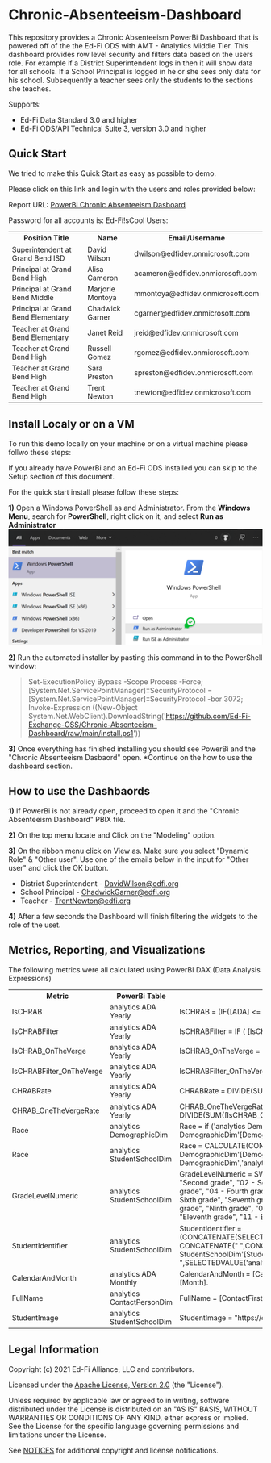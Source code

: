 # Chronic-Absenteeism-Dashboard

This repository provides a Chronic Absenteeism PowerBi Dashboard that is powered
off of the the Ed-Fi ODS with AMT - Analytics Middle Tier. This dashboard provides
row level security and filters data based on the users role. For example if a
District Superintendent logs in then it will show data for all schools. If a School
Principal is logged in he or she sees only data for his school. Subsequently a
teacher sees only the students to the sections she teaches.

Supports:

* Ed-Fi Data Standard 3.0 and higher
* Ed-Fi ODS/API Technical Suite 3, version 3.0 and higher

Quick Start
------------

We tried to make this Quick Start as easy as possible to demo.

Please click on this link and login with the users and roles provided below:

Report URL: [PowerBi Chronic Absenteeism Dasboard](https://app.powerbi.com/groups/4725d1f3-419c-4222-a15f-d31add3eca89/reports/cea1b35c-9f77-4970-bfdb-037a3b83164f?ctid=8f4a8ef8-bdcb-43ac-8f20-a297b8f71a6a)

Password for all accounts is: Ed-Fi!sCool
Users:
<table>
<tr>
  <th>Position Title</th>
  <th>Name</th>
  <th>Email/Username</th>
</tr>
<tr>
  <td>Superintendent at Grand Bend ISD</td><td>David Wilson</td><td>dwilson@edfidev.onmicrosoft.com</td>
</tr>
<tr>
  <td>Principal at Grand Bend High</td><td>Alisa Cameron</td><td>acameron@edfidev.onmicrosoft.com</td>
</tr>
<tr>
  <td>Principal at Grand Bend Middle</td><td>Marjorie Montoya</td><td>mmontoya@edfidev.onmicrosoft.com</td>
</tr>
<tr>
  <td>Principal at Grand Bend Elementary</td><td>Chadwick Garner</td><td>cgarner@edfidev.onmicrosoft.com</td>
</tr>
<tr>
  <td>Teacher at Grand Bend Elementary</td><td>Janet Reid</td><td>jreid@edfidev.onmicrosoft.com</td>
</tr>
<tr>
  <td>Teacher at Grand Bend High</td><td>Russell Gomez</td><td>rgomez@edfidev.onmicrosoft.com</td>
</tr>
<tr>
  <td>Teacher at Grand Bend High</td><td>Sara Preston</td><td>spreston@edfidev.onmicrosoft.com</td>
</tr>
<tr>
  <td>Teacher at Grand Bend High</td><td>Trent Newton</td><td>tnewton@edfidev.onmicrosoft.com</td>
</tr>
 </table>


Install Localy or on a VM
------------
To run this demo locally on your machine or on a virtual machine please follwo these steps:

If you already have PowerBi and an Ed-Fi ODS installed you can skip to the Setup section of this document.

For the quick start install please follow these steps:

**1)** Open a Windows PowerShell as and Administrator.
From the **Windows Menu**, search for **PowerShell**, right click on it, and select **Run as Administrator**
<br/><img src="img/powershell1.png" width="600" >

**2)** Run the automated installer by pasting this command in to the PowerShell window:
> Set-ExecutionPolicy Bypass -Scope Process -Force; [System.Net.ServicePointManager]::SecurityProtocol = [System.Net.ServicePointManager]::SecurityProtocol -bor 3072; Invoke-Expression ((New-Object System.Net.WebClient).DownloadString('https://github.com/Ed-Fi-Exchange-OSS/Chronic-Absenteeism-Dashboard/raw/main/install.ps1'))

**3)** Once everything has finished installing you should see PowerBi and the "Chronic Absenteeism Dasbaord" open.
*Continue on the how to use the dashboard section.

How to use the Dashbaords
------------

**1)** If PowerBi is not already open, proceed to open it and the "Chronic Absenteeism Dashboard" PBIX file.

**2)** On the top menu locate and Click on the "Modeling" option.

**3)** On the ribbon menu click on View as. Make sure you select "Dynamic Role" & "Other user". Use one of the emails below in the input for "Other user" and click the OK button.


* District Superintendent - DavidWilson@edfi.org
* School Principal - ChadwickGarner@edfi.org
* Teacher - TrentNewton@edfi.org

**4)** After a few seconds the Dashboard will finish filtering the widgets to the role of the uset. 

## Metrics, Reporting, and Visualizations
The following metrics were all calculated using PowerBI DAX (Data Analysis Expressions)

<table>
<tr>
  <th>Metric</th>
  <th>PowerBi Table</th>
  <th>DAX</th>
  <th>SQL Equivalent Script</th>
</tr>
<tr>
  <td>IsCHRAB</td><td>analytics ADA Yearly</td><td>IsCHRAB = (IF([ADA] <= 0.9,1,0))</td><td><a href="https://github.com/Ed-Fi-Exchange-OSS/Chronic-Absenteeism-Dashboard/tree/main/metrics/SQL%20Scripts/IsCHRAB.sql">IsCHRAB.sql</a></td>
</tr>
<tr>
  <td>IsCHRABFilter</td><td>analytics ADA Yearly</td><td>IsCHRABFilter = IF ( [IsCHRAB] = 1, True, False)</td><td><a href="https://github.com/Ed-Fi-Exchange-OSS/Chronic-Absenteeism-Dashboard/tree/main/metrics/SQL%20Scripts/IsCHRABFilter.sql">IsCHRABFilter.sql</a></td>
</tr>
<tr>
  <td>IsCHRAB_OnTheVerge</td><td>analytics ADA Yearly</td><td>IsCHRAB_OnTheVerge  = (IF([ADA] > 0.90 && [ADA] <= 0.95 ,1,0))	
</td><td><a href="https://github.com/Ed-Fi-Exchange-OSS/Chronic-Absenteeism-Dashboard/tree/main/metrics/SQL%20Scripts/IsCHRAB_OnTheVerge.sql">IsCHRAB_OnTheVerge.sql</a></td>
</tr>
<tr>
  <td>IsCHRABFilter_OnTheVerge</td><td>analytics ADA Yearly</td><td>IsCHRABFilter_OnTheVerge = IF ( [IsCHRAB_OnTheVerge] = 1, True, False )</td><td><a href="https://github.com/Ed-Fi-Exchange-OSS/Chronic-Absenteeism-Dashboard/tree/main/metrics/SQL%20Scripts/IsCHRABFilter_OnTheVerge.sql">IsCHRABFilter_OnTheVerge.sql</a></td>
</tr>
<tr>
  <td>CHRABRate</td><td>analytics ADA Yearly</td><td>CHRABRate = DIVIDE(SUM([IsCHRAB]),COUNT([StudentKey]),0).</td><td><a href="https://github.com/Ed-Fi-Exchange-OSS/Chronic-Absenteeism-Dashboard/tree/main/metrics/SQL%20Scripts/CHRABRate.sql">CHRABRate.sql</a></td>
</tr>
<tr>
  <td>CHRAB_OneTheVergeRate</td><td>analytics ADA Yearly</td><td>CHRAB_OneTheVergeRate  = DIVIDE(SUM([IsCHRAB_OnTheVerge]),COUNT([StudentKey]),0)</td><td><a href="https://github.com/Ed-Fi-Exchange-OSS/Chronic-Absenteeism-Dashboard/tree/main/metrics/SQL%20Scripts/CHRAB_OneTheVergeRate.sql">CHRAB_OneTheVergeRate.sql</a></td>
</tr>
<tr>
  <td>Race</td><td>analytics DemographicDim</td><td>Race = if ('analytics DemographicDim'[DemographicParentKey] = "Race", 'analytics DemographicDim'[DemographicLabel])</td><td><a href="https://github.com/Ed-Fi-Exchange-OSS/Chronic-Absenteeism-Dashboard/tree/main/metrics/SQL%20Scripts/RaceFilter.sql">RaceFilter.sql</a></td>
</tr>
<tr>
  <td>Race</td><td>analytics StudentSchoolDim	</td><td>Race = CALCULATE(CONCATENATEX('analytics DemographicDim','analytics DemographicDim'[DemographicLabel],","),FILTER('analytics DemographicDim','analytics DemographicDim'[DemographicParentKey] = "Race"))</td><td><a href="https://github.com/Ed-Fi-Exchange-OSS/Chronic-Absenteeism-Dashboard/tree/main/metrics/SQL%20Scripts/StudentRace.sql">StudentRace.sql</a></td>
</tr>
<tr>
  <td>GradeLevelNumeric</td><td>analytics StudentSchoolDim</td><td>GradeLevelNumeric = SWITCH(
[GradeLevel],
"First grade", "01 - First grade",
    "Second grade", "02 - Second grade",
    "Third grade", "03 - Third grade",
    "Fourth grade", "04 - Fourth grade",
    "Fifth grade", "05 - Fifth grade",
    "Sixth grade", "06 - Sixth grade",
    "Seventh grade", "07 - Seventh grade",
    "Eighth grade", "08 - Eighth grade",
    "Ninth grade", "09 - Ninth grade",
    "Tenth grade", "10 - Tenth grade",
    "Eleventh grade", "11 - Eleventh grade",
    "Twelfth grade", "12 - Twelfth grade"
)</td><td><a href="https://github.com/Ed-Fi-Exchange-OSS/Chronic-Absenteeism-Dashboard/tree/main/metrics/SQL%20Scripts/GradeLevelNumeric.sql">GradeLevelNumeric.sql</a></td>
</tr>
<tr>
  <td>StudentIdentifier</td><td>analytics StudentSchoolDim</td><td>StudentIdentifier =  (CONCATENATE(SELECTEDVALUE('analyticsStudentSchoolDim'[StudentFirstName]),   CONCATENATE(" ",CONCATENATE(SELECTEDVALUE('analytics StudentSchoolDim'[StudentLastName]), CONCATENATE(" # ",SELECTEDVALUE('analytics StudentSchoolDim'[StudentKey])))))</td><td><a href="https://github.com/Ed-Fi-Exchange-OSS/Chronic-Absenteeism-Dashboard/tree/main/metrics/SQL%20Scripts/StudentIdentifier.sql">StudentIdentifier.sql</a></td>
</tr>
<tr>
  <td>CalendarAndMonth</td><td>analytics ADA Monthly</td><td>CalendarAndMonth = [CalendarYear] & "-" & IF([Month] &lt;10,"0",BLANK()) & [Month].	</td><td><a href="https://github.com/Ed-Fi-Exchange-OSS/Chronic-Absenteeism-Dashboard/tree/main/metrics/SQL%20Scripts/CalendarAndMonth.sql">CalendarAndMonth.sql</a></td>
</tr>
<tr>
  <td>FullName</td><td>analytics ContactPersonDim</td><td>FullName = [ContactFirstName] & " " & [ContactLastName]</td><td><a href="https://github.com/Ed-Fi-Exchange-OSS/Chronic-Absenteeism-Dashboard/tree/main/metrics/SQL%20Scripts/ConctactFullName.sql">ConctactFullName.sql</a></td>
</tr>
<tr>
  <td>StudentImage</td><td>analytics StudentSchoolDim</td><td>StudentImage = "https://district-website/images/students/" & [StudentKey] & ".png"</td><td><a href="https://github.com/Ed-Fi-Exchange-OSS/Chronic-Absenteeism-Dashboard/tree/main/metrics/SQL%20Scripts/StudentImage.sql">StudentImage.sql</a></td>
</tr>
</table>

## Legal Information

Copyright (c) 2021 Ed-Fi Alliance, LLC and contributors.

Licensed under the [Apache License, Version 2.0](LICENSE) (the "License").

Unless required by applicable law or agreed to in writing, software distributed
under the License is distributed on an "AS IS" BASIS, WITHOUT WARRANTIES OR
CONDITIONS OF ANY KIND, either express or implied. See the License for the
specific language governing permissions and limitations under the License.

See [NOTICES](NOTICES.md) for additional copyright and license notifications.
